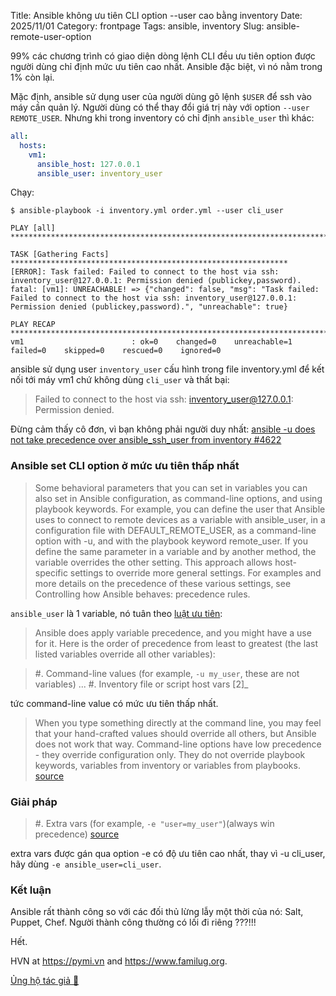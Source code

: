 Title: Ansible không ưu tiên CLI option --user cao bằng inventory
Date: 2025/11/01
Category: frontpage
Tags: ansible, inventory
Slug: ansible-remote-user-option

99% các chương trình có giao diện dòng lệnh CLI đều ưu tiên option được người dùng chỉ định mức ưu tiên cao nhất. Ansible đặc biệt, vì nó nằm trong 1% còn lại.

Mặc định, ansible sử dụng user của người dùng gõ lệnh `$USER` để ssh vào máy cần quản lý. Người dùng có thể thay đổi giá trị này với option `--user REMOTE_USER`. Nhưng khi trong inventory có chỉ định `ansible_user` thì khác:

```yml
all:
  hosts:
    vm1:
      ansible_host: 127.0.0.1
      ansible_user: inventory_user
```

Chạy:

```
$ ansible-playbook -i inventory.yml order.yml --user cli_user

PLAY [all] **************************************************************************

TASK [Gathering Facts] **************************************************************
[ERROR]: Task failed: Failed to connect to the host via ssh: inventory_user@127.0.0.1: Permission denied (publickey,password).
fatal: [vm1]: UNREACHABLE! => {"changed": false, "msg": "Task failed: Failed to connect to the host via ssh: inventory_user@127.0.0.1: Permission denied (publickey,password).", "unreachable": true}

PLAY RECAP **************************************************************************
vm1                        : ok=0    changed=0    unreachable=1    failed=0    skipped=0    rescued=0    ignored=0   
```

ansible sử dụng user `inventory_user` cấu hình trong file inventory.yml để kết nối tới máy vm1 chứ không dùng `cli_user` và thất bại:

> Failed to connect to the host via ssh: inventory_user@127.0.0.1: Permission denied.

Đừng cảm thấy cô đơn, vì bạn không phải người duy nhất: [ansible -u does not take precedence over ansible_ssh_user from inventory #4622](https://github.com/ansible/ansible/issues/4622)

### Ansible set CLI option ở mức ưu tiên thấp nhất

> Some behavioral parameters that you can set in variables you can also set in Ansible configuration, as command-line options, and using playbook keywords. For example, you can define the user that Ansible uses to connect to remote devices as a variable with ansible_user, in a configuration file with DEFAULT_REMOTE_USER, as a command-line option with -u, and with the playbook keyword remote_user. If you define the same parameter in a variable and by another method, the variable overrides the other setting. This approach allows host-specific settings to override more general settings. For examples and more details on the precedence of these various settings, see Controlling how Ansible behaves: precedence rules.

`ansible_user` là 1 variable, nó tuân theo [luật ưu tiên](https://github.com/ansible/ansible-documentation/blob/307434dd188f5a4d7631d205e7c741f3a2a8964b/docs/docsite/rst/playbook_guide/playbooks_variables.rst?plain=1#L403):

> Ansible does apply variable precedence, and you might have a use for it. Here is the order of precedence from least to greatest (the last listed variables override all other variables):

> #. Command-line values (for example, ``-u my_user``, these are not variables)
> ...
> #. Inventory file or script host vars [2]_

tức command-line value có mức ưu tiên thấp nhất.

> When you type something directly at the command line, you may feel that your hand-crafted values should override all others, but Ansible does not work that way. Command-line options have low precedence - they override configuration only. They do not override playbook keywords, variables from inventory or variables from playbooks.
[source](https://github.com/ansible/ansible-documentation/blob/307434dd188f5a4d7631d205e7c741f3a2a8964b/docs/docsite/rst/reference_appendices/general_precedence.rst?plain=1#L47C1-L47C332)

### Giải pháp
>   #. Extra vars (for example, ``-e "user=my_user"``)(always win precedence) [source](https://github.com/ansible/ansible-documentation/blob/307434dd188f5a4d7631d205e7c741f3a2a8964b/docs/docsite/rst/playbook_guide/playbooks_variables.rst?plain=1#L429)

extra vars được gán qua option -e có độ ưu tiên cao nhất, thay vì -u cli_user, hãy dùng `-e ansible_user=cli_user`.

### Kết luận
Ansible rất thành công so với các đối thủ lừng lẫy một thời của nó: Salt, Puppet, Chef. Người thành công thường có lối đi riêng ???!!!

Hết.

HVN at <https://pymi.vn> and <https://www.familug.org>.

[Ủng hộ tác giả 🍺](https://www.familug.org/p/ung-ho.html)
